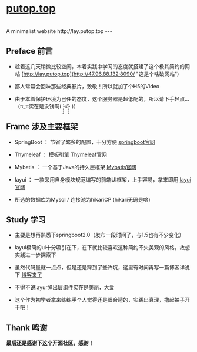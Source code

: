 # **[putop.top](https://github.com/Folgerjun/putop.top# "putop.top")**
<br>
A minimalist website http://lay.putop.top
---

## Preface 前言


- 趁着这几天稍微比较空闲，本着实践中学习的态度就搭建了这个极其简约的网站 [http://lay.putop.top](http://47.96.88.132:8090/ "这是个啥破网站")

- 鄙人常常会回味那些经典影片，致敬！所以就加了个H5的Video

- 由于本着保护环境为己任的态度，这个服务器是超低配的，所以请下手轻点...（π_π实在是没钱啊( •̣̣̣̣̣̥́௰•̣̣̣̣̣̥̀ )）

## Frame 涉及主要框架

- SpringBoot ： 节省了繁多的配置，十分方便 [springboot官网](https://projects.spring.io/spring-boot/ "springboot官网")

- Thymeleaf ： 模板引擎 [Thymeleaf官网](https://www.thymeleaf.org/ "Thymeleaf官网")

- Mybatis ： 一个基于Java的持久层框架 [Mybatis官网](http://www.mybatis.org/ "Mybatis官网")

- layui ： 一款采用自身模块规范编写的前端UI框架，上手容易，拿来即用 [layui官网](http://www.layui.com/ "layui官网")

- 所选的数据库为Mysql / 连接池为hikariCP (hikari无码是啥)

## Study 学习

- 主要是想再熟悉下springboot2.0（发布一段时间了，与1.5也有不少变化）

- layui极简的ui十分吸引在下，在下就比较喜欢这种简约不失美观的风格，故想实践进一步探索下

- 虽然代码量就一点点，但是还是踩到了些许坑，这里有时间再写一篇博客详说下 [博客来了](https://blog.csdn.net/ffj0721/article/details/80365611 "博客详解")

- 不得不说layur弹出层组件实在是美丽，大爱

- 这个作为初学者拿来练练手个人觉得还是很合适的，实践出真理，撸起袖子开干吧！

## Thank 鸣谢

**最后还是感谢下这个开源社区，感谢！**
